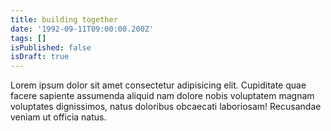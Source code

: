 ```yaml
---
title: building together
date: '1992-09-11T09:00:00.200Z'
tags: []
isPublished: false
isDraft: true
---
```


Lorem ipsum dolor sit amet consectetur adipisicing elit. Cupiditate quae facere
sapiente assumenda aliquid nam dolore nobis voluptatem magnam voluptates
dignissimos, natus doloribus obcaecati laboriosam! Recusandae veniam ut officia
natus.
